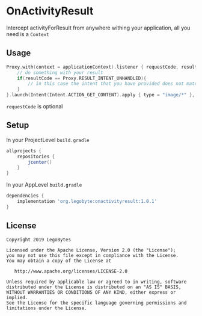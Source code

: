 # OnActivityResult
Intercept activityForResult from anywhere withing your application, all you need is a `Context`

## Usage
````kotlin
Proxy.with(context = applicationContext).listener { requestCode, resultCode, data ->
    // do something with your result
    if(resultCode == Proxy.RESULT_INTENT_UNHANDLED){
        // in this case the intent that you have provided does not match to an activity in this device.
    }
}.launch(Intent(Intent.ACTION_GET_CONTENT).apply { type = "image/*" }, requestCode = MY_REQUEST_CODE)
````
`requestCode` is optional

## Setup
In your ProjectLevel `build.gradle`
````gradle
allprojects {
    repositories {
        jcenter()
    }
}
````
In your AppLevel `build.gradle`
````gradle
dependencies {
    implementation 'org.legobyte:onactivityresult:1.0.1'
}
````

## License

    Copyright 2019 LegoBytes

    Licensed under the Apache License, Version 2.0 (the "License");
    you may not use this file except in compliance with the License.
    You may obtain a copy of the License at

       http://www.apache.org/licenses/LICENSE-2.0

    Unless required by applicable law or agreed to in writing, software
    distributed under the License is distributed on an "AS IS" BASIS,
    WITHOUT WARRANTIES OR CONDITIONS OF ANY KIND, either express or implied.
    See the License for the specific language governing permissions and
    limitations under the License.
